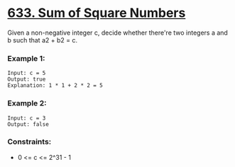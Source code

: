 # [633. Sum of Square Numbers](https://leetcode.com/problems/sum-of-square-numbers/description/)

Given a non-negative integer c, decide whether there're two integers a and b such that a2 + b2 = c.

 

### Example 1:
```text
Input: c = 5
Output: true
Explanation: 1 * 1 + 2 * 2 = 5
```
### Example 2:
```text
Input: c = 3
Output: false
``` 

### Constraints:

* 0 <= c <= 2^31 - 1
